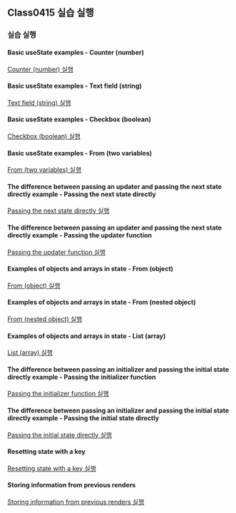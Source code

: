 ## Class0415 실습 실행

### 실습 실행

#### Basic useState examples - Counter (number)

<a href="https://dpwls03.github.io/React/0415/practice/Counter(number)build/" target="_blank">Counter (number) 실행</a>

#### Basic useState examples - Text field (string)

<a href="https://dpwls03.github.io/React/0415/practice/Textfield(string)build/" target="_blank">Text field (string) 실행</a>

#### Basic useState examples - Checkbox (boolean)

<a href="https://dpwls03.github.io/React/0415/practice/Checkbox(boolean)build/" target="_blank">Checkbox (boolean) 실행</a>

#### Basic useState examples - From (two variables)

<a href="https://dpwls03.github.io/React/0415/practice/From(twovariables)build/" target="_blank">From (two variables) 실행</a>

#### The difference between passing an updater and passing the next state directly example - Passing the next state directly

<a href="https://dpwls03.github.io/React/0415/practice/Passingthenextstateirectlybuild/" target="_blank">Passing the next state directly 실행</a>

#### The difference between passing an updater and passing the next state directly example - Passing the updater function

<a href="https://dpwls03.github.io/React/0415/practice/Passingtheupdaterfunctionbuild/" target="_blank">Passing the updater function 실행</a>

#### Examples of objects and arrays in state - From (object)

<a href="https://dpwls03.github.io/React/0415/practice/From(object)build/" target="_blank">From (object) 실행</a>

#### Examples of objects and arrays in state - From (nested object)

<a href="https://dpwls03.github.io/React/0415/practice/From(nestedobject)build/" target="_blank">From (nested object) 실행</a>

#### Examples of objects and arrays in state - List (array)

<a href="https://dpwls03.github.io/React/0415/practice/List(array)build/" target="_blank">List (array) 실행</a>

#### The difference between passing an initializer and passing the initial state directly example - Passing the initializer function

<a href="https://dpwls03.github.io/React/0415/practice/Passingtheinitializerfunctionbuild/" target="_blank">Passing the initializer function 실행</a>

#### The difference between passing an initializer and passing the initial state directly example - Passing the initial state directly

<a href="https://dpwls03.github.io/React/0415/practice/Passingtheinitialstatedirectlybuild/" target="_blank">Passing the initial state directly 실행</a>

#### Resetting state with a key

<a href="https://dpwls03.github.io/React/0415/practice/Resettingstatewithakeybuild/" target="_blank">Resetting state with a key 실행</a>

#### Storing information from previous renders

<a href="https://dpwls03.github.io/React/0415/practice/Storinginformationfrompreviousrendersbuild/" target="_blank">Storing information from previous renders 실행</a>
